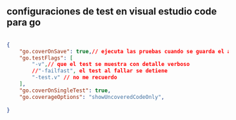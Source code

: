 

## configuraciones de test en visual estudio code para go
```json

{
    "go.coverOnSave": true,// ejecuta las pruebas cuando se guarda el archivo
    "go.testFlags": [
        "-v",// que el test se muestra con detalle verboso
        //"-failfast", el test al fallar se detiene
        "-test.v" // no me recuerdo
    ],
    "go.coverOnSingleTest": true,
    "go.coverageOptions": "showUncoveredCodeOnly",
   
}
```